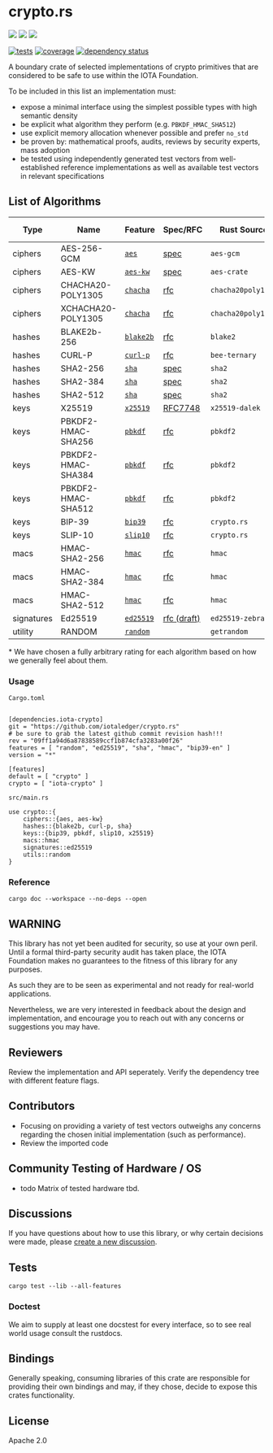 # crypto.rs

[![](https://img.shields.io/crates/v/iota-crypto?style=flat-square)](https://crates.io/crates/iota-crypto)
[![](https://img.shields.io/docsrs/iota-crypto?style=flat-square)](https://docs.rs/iota-crypto/)
![](https://img.shields.io/crates/l/iota-crypto?style=flat-square)

[![tests](https://github.com/iotaledger/crypto.rs/actions/workflows/tests.yml/badge.svg)](https://github.com/iotaledger/crypto.rs/actions/workflows/tests.yml)
[![coverage](https://coveralls.io/repos/github/iotaledger/crypto.rs/badge.svg?branch=dev)](https://coveralls.io/github/iotaledger/crypto.rs?branch=dev)
[![dependency status](https://deps.rs/repo/github/iotaledger/crypto.rs/status.svg)](https://deps.rs/repo/github/iotaledger/crypto.rs)

A boundary crate of selected implementations of crypto primitives that are considered to be safe to use within the IOTA Foundation.

To be included in this list an implementation must:
* expose a minimal interface using the simplest possible types with high semantic density
* be explicit what algorithm they perform (e.g. `PBKDF_HMAC_SHA512`)
* use explicit memory allocation whenever possible and prefer `no_std`
* be proven by: mathematical proofs, audits, reviews by security experts, mass adoption
* be tested using independently generated test vectors from well-established reference implementations as well as available test vectors in relevant specifications

## List of Algorithms

| Type | Name | Feature | Spec/RFC | Rust Source | Test Source | Rating* |
| - | - | - | - | - | - | - |
| ciphers    | AES-256-GCM        | [`aes`](/src/ciphers/aes.rs)            | [spec][AES-GCM-SPEC]       | `aes-gcm`          | [nist][AES-GCM-TEST]     | ★★★☆☆ |
| ciphers    | AES-KW             | [`aes-kw`](/src/ciphers/aes_kw.rs)      | [spec][AES-GCM-SPEC]       | `aes-crate`        | [nist][AES-GCM-TEST]     | ★★★☆☆ |
| ciphers    | CHACHA20-POLY1305  | [`chacha`](/src/ciphers/chacha.rs)      | [rfc][CHACHA-RFC]          | `chacha20poly1305` | [official][CHACHA-TEST] | ★★★★★ |
| ciphers    | XCHACHA20-POLY1305 | [`chacha`](/src/ciphers/chacha.rs)      | [rfc][XCHACHA-RFC]         | `chacha20poly1305` | [official][XCHACHA-TEST] | ★★★★★ |
| hashes     | BLAKE2b-256        | [`blake2b`](/src/hashes/blake2b.rs)     | [rfc][BLAKE2B-RFC]         | `blake2`           | [official][BLAKE2B-TEST] | ★★★★☆ |
| hashes     | CURL-P             | [`curl-p`](/src/hashes/curl_p.rs)       | [rfc][CURL-RFC]            | `bee-ternary`      | official                 | ★★☆☆☆ |
| hashes     | SHA2-256           | [`sha`](/src/hashes/sha.rs)             | [spec][SHA2-SPEC]          | `sha2`             | [nist][SHA2-TEST]        | ★★★★★ |
| hashes     | SHA2-384           | [`sha`](/src/hashes/sha.rs)             | [spec][SHA2-SPEC]          | `sha2`             | [nist][SHA2-TEST]        | ★★★★★ |
| hashes     | SHA2-512           | [`sha`](/src/hashes/sha.rs)             | [spec][SHA2-SPEC]          | `sha2`             | [nist][SHA2-TEST]        | ★★★★★ |
| keys       | X25519             | [`x25519`](/src/x25519.rs)              | [RFC7748][X25519-RFC]      | `x25519-dalek`     | [official][X25519-TEST]  | ★★★★★ |
| keys       | PBKDF2-HMAC-SHA256 | [`pbkdf`](/src/keys/pbkdf.rs)           | [rfc][PBKDF-RFC]           | `pbkdf2`           | self                     | ★★★★☆ |
| keys       | PBKDF2-HMAC-SHA384 | [`pbkdf`](/src/keys/pbkdf.rs)           | [rfc][PBKDF-RFC]           | `pbkdf2`           | self                     | ★★★★☆ |
| keys       | PBKDF2-HMAC-SHA512 | [`pbkdf`](/src/keys/pbkdf.rs)           | [rfc][PBKDF-RFC]           | `pbkdf2`           | self                     | ★★★★☆ |
| keys       | BIP-39             | [`bip39`](/src/keys/bip39.rs)           | [rfc][BIP39-RFC]           | `crypto.rs`        | [multilang][BIP39-TEST]  | ★★☆☆☆ |
| keys       | SLIP-10            | [`slip10`](/src/keys/slip10.rs)         | [rfc][SLIP10-RFC]          | `crypto.rs`        | self                     | ★★☆☆☆ |
| macs       | HMAC-SHA2-256      | [`hmac`](/src/macs/hmac.rs)             | [rfc][HMAC-RFC]            | `hmac`             | [official][HMAC-TEST]    | ★★★★☆ |
| macs       | HMAC-SHA2-384      | [`hmac`](/src/macs/hmac.rs)             | [rfc][HMAC-RFC]            | `hmac`             | [official][HMAC-TEST]    | ★★★★☆ |
| macs       | HMAC-SHA2-512      | [`hmac`](/src/macs/hmac.rs)             | [rfc][HMAC-RFC]            | `hmac`             | [official][HMAC-TEST]    | ★★★★☆ |
| signatures | Ed25519            | [`ed25519`](/src/signatures/ed25519.rs) | [rfc (draft)][ED25519-RFC] | `ed25519-zebra`    | extended                 | ★★★★☆ |
| utility    | RANDOM             | [`random`](/src/utils/rand.rs)          |                            | `getrandom`        | math                     | ★★★★★ |


\* We have chosen a fully arbitrary rating for each algorithm based on how we generally feel about them.

### Usage
`Cargo.toml`
```

[dependencies.iota-crypto]
git = "https://github.com/iotaledger/crypto.rs"
# be sure to grab the latest github commit revision hash!!!
rev = "09ff1a94d6a87838589ccf1b874cfa3283a00f26"
features = [ "random", "ed25519", "sha", "hmac", "bip39-en" ]
version = "*"

[features]
default = [ "crypto" ]
crypto = [ "iota-crypto" ]
```

`src/main.rs`
```
use crypto::{
    ciphers::{aes, aes-kw}
    hashes::{blake2b, curl-p, sha}
    keys::{bip39, pbkdf, slip10, x25519}
    macs::hmac
    signatures::ed25519
    utils::random
}
```

### Reference
```
cargo doc --workspace --no-deps --open
```
## WARNING
This library has not yet been audited for security, so use at your own peril.
Until a formal third-party security audit has taken place, the IOTA Foundation makes no guarantees to the fitness of this library for any purposes.

As such they are to be seen as experimental and not ready for real-world applications.

Nevertheless, we are very interested in feedback about the design and implementation,
and encourage you to reach out with any concerns or suggestions you may have.

## Reviewers
Review the implementation and API seperately. Verify the dependency tree with different feature flags.

## Contributors
- Focusing on providing a variety of test vectors outweighs any concerns regarding the chosen initial implementation (such as performance).
- Review the imported code

## Community Testing of Hardware / OS
- todo Matrix of tested hardware tbd.


## Discussions
If you have questions about how to use this library, or why certain decisions were made, please [create a new discussion](https://github.com/iotaledger/crypto.rs/discussions).


## Tests

```
cargo test --lib --all-features
```
### Doctest
We aim to supply at least one docstest for every interface, so to see real world usage consult the rustdocs.


## Bindings
Generally speaking, consuming libraries of this crate are responsible for providing their own bindings and may, if they chose, decide to expose this crates functionality.


## License
Apache 2.0

[//]: # (sources)

[AES-GCM-SPEC]: https://csrc.nist.gov/CSRC/media/Projects/Cryptographic-Algorithm-Validation-Program/documents/mac/gcmvs.pdf
[AES-GCM-TEST]: https://csrc.nist.gov/Projects/Cryptographic-Algorithm-Validation-Program/CAVP-TESTING-BLOCK-CIPHER-MODES#GCMVS

[CHACHA-RFC]: https://tools.ietf.org/html/rfc8439
[CHACHA-TEST]: https://tools.ietf.org/html/rfc8439#section-2.8.2

[XCHACHA-RFC]: https://tools.ietf.org/html/draft-arciszewski-xchacha-03
[XCHACHA-TEST]: https://tools.ietf.org/html/draft-arciszewski-xchacha-03#appendix-A.3

[SHA2-SPEC]: https://csrc.nist.gov/CSRC/media/Projects/Cryptographic-Algorithm-Validation-Program/documents/shs/SHAVS.pdf
[SHA2-TEST]: https://csrc.nist.gov/Projects/Cryptographic-Algorithm-Validation-Program/Secure-Hashing#shavs

[CURL-RFC]: https://github.com/iotaledger/bee-rfcs/blob/master/text/0034-ternary-hash.md

[BLAKE2B-RFC]: https://tools.ietf.org/html/rfc7693
[BLAKE2B-TEST]: https://github.com/BLAKE2/BLAKE2/tree/master/testvectors

[HMAC-RFC]: https://tools.ietf.org/html/rfc4231
[HMAC-TEST]: https://tools.ietf.org/html/rfc4231#section-4.2

[ED25519-RFC]: https://github.com/iotaledger/protocol-rfcs/pull/28

[PBKDF-RFC]: https://tools.ietf.org/html/rfc2898

[BIP39-RFC]: https://github.com/bitcoin/bips/blob/master/bip-0039.mediawiki
[BIP39-TEST]: https://github.com/bip32JP/bip32JP.github.io/blob/master/test_JP_BIP39.json

[SLIP10-RFC]: https://github.com/satoshilabs/slips/blob/master/slip-0010.md

[X25519-RFC]: https://tools.ietf.org/html/rfc7748
[X25519-TEST]: https://github.com/dalek-cryptography/x25519-dalek
